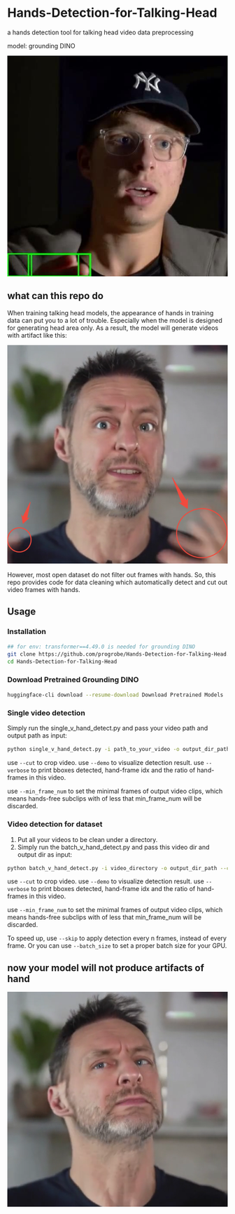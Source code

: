 # Hands-Detection-for-Talking-Head
a hands detection tool for talking head video data preprocessing

model: grounding DINO

[![Video Name](./assets/intro.jpg)](https://github.com/user-attachments/assets/fea50bd8-950b-493c-931e-ce794316e6f2)

## what can this repo do
When training talking head models, the appearance of hands in training data can put you to a lot of trouble. Especially when the model is designed for generating head area only. As a result, the model will generate videos with artifact like this:

![image1](./assets/artifact.png)

However, most open dataset do not filter out frames with hands. So, this repo provides code for data cleaning which automatically detect and cut out video frames with hands.

## Usage

### Installation

```bash
## for env: transformer==4.49.0 is needed for grounding DINO
git clone https://github.com/progrobe/Hands-Detection-for-Talking-Head.git
cd Hands-Detection-for-Talking-Head
```

### Download Pretrained Grounding DINO

```bash
huggingface-cli download --resume-download Download Pretrained Models  --local-dir ./weights
```

### Single video detection
Simply run the single_v_hand_detect.py and pass your video path and output path as input:
```bash
python single_v_hand_detect.py -i path_to_your_video -o output_dir_path --cut
```
use `--cut` to crop video. use `--demo` to visualize detection result. use `--verbose` to print bboxes detected, hand-frame idx and the ratio of hand-frames in this video.

use `--min_frame_num` to set the minimal frames of output video clips, which means hands-free subclips with of less that min_frame_num will be discarded.

### Video detection for dataset
1. Put all your videos to be clean under a directory.
2. Simply run the batch_v_hand_detect.py and pass this video dir and output dir as input:
```bash
python batch_v_hand_detect.py -i video_directory -o output_dir_path --cut
```

use `--cut` to crop video. use `--demo` to visualize detection result. use `--verbose` to print bboxes detected, hand-frame idx and the ratio of hand-frames in this video.

use `--min_frame_num` to set the minimal frames of output video clips, which means hands-free subclips with of less that min_frame_num will be discarded.

To speed up, use `--skip` to apply detection every n frames, instead of every frame. Or you can use  `--batch_size` to set a proper batch size for your GPU.

## now your model will not produce artifacts of hand

![image2](./assets/no_artifacts.png)
